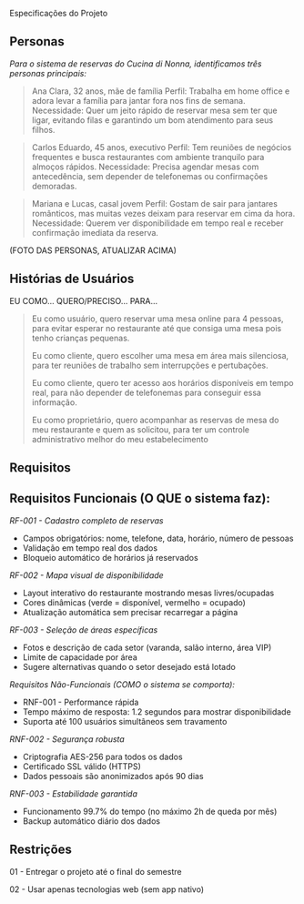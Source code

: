 Especificações do Projeto
## Personas

*Para o sistema de reservas do Cucina di Nonna, identificamos três personas principais:*

>Ana Clara, 32 anos, mãe de família
>Perfil: Trabalha em home office e adora levar a família para jantar fora nos fins de semana.
>Necessidade: Quer um jeito rápido de reservar mesa sem ter que ligar, evitando filas e garantindo um bom atendimento para seus filhos.

>Carlos Eduardo, 45 anos, executivo
>Perfil: Tem reuniões de negócios frequentes e busca restaurantes com ambiente tranquilo para almoços rápidos.
>Necessidade: Precisa agendar mesas com antecedência, sem depender de telefonemas ou confirmações demoradas.

>Mariana e Lucas, casal jovem
>Perfil: Gostam de sair para jantares românticos, mas muitas vezes deixam para reservar em cima da hora.
>Necessidade: Querem ver disponibilidade em tempo real e receber confirmação imediata da reserva.

(FOTO DAS PERSONAS, ATUALIZAR ACIMA)

## Histórias de Usuários
EU COMO...	QUERO/PRECISO...	PARA...

>Eu como usuário, quero reservar uma mesa online para 4 pessoas, para evitar esperar no restaurante até que consiga uma mesa pois tenho crianças pequenas.
>
>Eu como cliente, quero escolher uma mesa em área mais silenciosa, para ter reuniões de trabalho sem interrupções e pertubações.
>
>Eu como cliente, quero ter acesso aos horários disponíveis em tempo real, para não depender de telefonemas para conseguir essa informação.
>
>Eu como proprietário, quero acompanhar as reservas de mesa do meu restaurante e quem as solicitou, para ter um controle administrativo melhor do meu estabelecimento

## Requisitos

## Requisitos Funcionais (O QUE o sistema faz):

_RF-001 - Cadastro completo de reservas_

- Campos obrigatórios: nome, telefone, data, horário, número de pessoas
- Validação em tempo real dos dados
- Bloqueio automático de horários já reservados

_RF-002 - Mapa visual de disponibilidade_

- Layout interativo do restaurante mostrando mesas livres/ocupadas
- Cores dinâmicas (verde = disponível, vermelho = ocupado)
- Atualização automática sem precisar recarregar a página

_RF-003 - Seleção de áreas específicas_

- Fotos e descrição de cada setor (varanda, salão interno, área VIP)
- Limite de capacidade por área
- Sugere alternativas quando o setor desejado está lotado

_Requisitos Não-Funcionais (COMO o sistema se comporta):_

- RNF-001 - Performance rápida
- Tempo máximo de resposta: 1.2 segundos para mostrar disponibilidade
- Suporta até 100 usuários simultâneos sem travamento

_RNF-002 - Segurança robusta_

- Criptografia AES-256 para todos os dados
- Certificado SSL válido (HTTPS)
- Dados pessoais são anonimizados após 90 dias

_RNF-003 - Estabilidade garantida_

- Funcionamento 99.7% do tempo (no máximo 2h de queda por mês)
- Backup automático diário dos dados

## Restrições

01 - Entregar o projeto até o final do semestre

02 - Usar apenas tecnologias web (sem app nativo)
